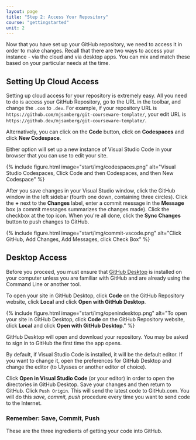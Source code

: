 ```yaml
---
layout: page
title: "Step 2: Access Your Repository"
course: "gettingstarted"
unit: 2
---
```

Now that you have set up your GitHub repository, we need to access it in order to make changes. Recall that there are two ways to access your instance - via the cloud and via desktop apps. You can mix and match these based on your particular needs at the time.

## Setting Up Cloud Access
Setting up cloud access for your repository is extremely easy. All you need to do is access your GitHub Repository, go to the URL in the toolbar, and change the ```.com``` to ```.dev```. For example, if your repository URL is ```https://github.com/mjsamberg/git-courseware-template/```, your edit URL is ```https://github.dev/mjsamberg/git-courseware-template/```.

Alternatively, you can click on the **Code** button, click on **Codespaces** and click **New Codespace**.

Either option will set up a new instance of Visual Studio Code in your browser that you can use to edit your site.

{% include figure.html image="start/img/codespaces.png" alt="Visual Studio Codespaces, Click Code and then Codespaces, and then New Codespace" %}

After you save changes in your Visual Studio window, click the GitHub window in the left sidebar (fourth one down, containing three circles). Click the **+** next to the **Changes** label, enter a commit message in the **Message** box (a commit messages summarizes the changes made). Click the checkbox at the top icon. When you're all done, click the **Sync Changes** button to push changes to GitHub.

{% include figure.html image="start/img/commit-vscode.png" alt="Click GitHub, Add Changes, Add Messages, click Check Box" %}

## Desktop Access
Before you proceed, you must ensure that [GitHub Desktop](https://desktop.github.com) is installed on your computer unless you are familiar with GitHub and are already using the Command Line or another tool.

To open your site in GitHub Desktop, click **Code** on the GitHub Repository website, click **Local** and click **Open with GitHub Desktop**.

{% include figure.html image="start/img/openindesktop.png" alt="To open your site in GitHub Desktop, click **Code** on the GitHub Repository website, click **Local** and click **Open with GitHub Desktop**." %}

GitHub Desktop will open and download your repository. You may be asked to sign in to GitHub the first time the app opens.

By default, if Visual Studio Code is installed, it will be the default editor. If you want to change it, open the preferences for GitHub Desktop and change the editor (to Ulysses or another editor of choice). 

Click **Open in Visual Studio Code** (or your editor) in order to open the directories in GitHub Desktop. Save your changes and then return to GitHub. Click ```Push Origin```. This will send the latest code to GitHub.com. You will do this *save, commit, push* procedure every time you want to send code to the Internet. 

### Remember: Save, Commit, Push
These are the three ingredients of getting your code into GitHub.